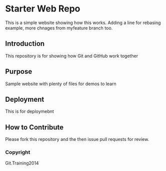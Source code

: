 # Starter Web Repo

This is a simple website showing how this works. 
Adding a line for rebasing example, more chnages from myfeature branch too.

## Introduction

This repository is for showing how Git and GitHub work together

## Purpose

Sample website with plenty of files for demos to learn

## Deployment
This is for deploymebnt

## How to Contribute

Please fork this repository and the then issue pull requests for review. 

### Copyright

Git.Training2014
